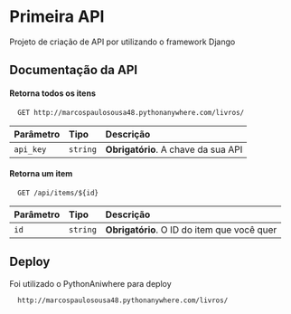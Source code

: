 
# Primeira API

Projeto de criação de API por utilizando o framework Django

## Documentação da API

#### Retorna todos os itens

```http
  GET http://marcospaulosousa48.pythonanywhere.com/livros/
```

| Parâmetro   | Tipo       | Descrição                           |
| :---------- | :--------- | :---------------------------------- |
| `api_key` | `string` | **Obrigatório**. A chave da sua API |

#### Retorna um item

```http
  GET /api/items/${id}
```

| Parâmetro   | Tipo       | Descrição                                   |
| :---------- | :--------- | :------------------------------------------ |
| `id`      | `string` | **Obrigatório**. O ID do item que você quer |



## Deploy

Foi utilizado o PythonAniwhere para deploy

```bash
  http://marcospaulosousa48.pythonanywhere.com/livros/
```

